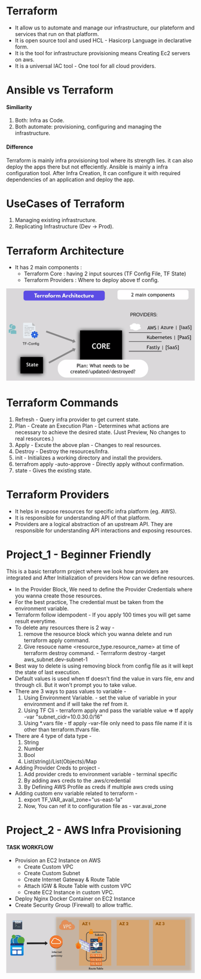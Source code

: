 Terraform 
===========
- It allow us to automate and manage our infrastructure, our plateform and services that run on that platform.
- It is open source tool and used HCL - Hasicorp Language in declarative form.
- It is the tool for infrastructure provisioning means Creating Ec2 servers on aws.
- It is a universal IAC tool - One tool for all cloud providers.

Ansible vs Terraform 
=====================
#### Similiarity
1. Both: Infra as Code.
2. Both automate: provisioning, configuring and managing the infrastructure.
#### Difference
Terraform is mainly infra provisioning tool where its strength lies. it can also deploy the apps there but not effeciently.
Ansible is mainly a infra configuration tool. After Infra Creation, It can configure it with required dependencies of an application and deploy the app.

UseCases of Terraform
======================
1. Managing existing infrastructure.
2. Replicating Infrastructure (Dev -> Prod).

Terraform Architecture
======================
- It has 2 main components :
    - Terraform Core : having 2 input sources (TF Config File, TF State)
    - Terraform Providers : Where to deploy above tf config.

![Terraform-Architecture](https://github.com/nirdeshkumar02/Terraform-Learning/blob/master/tf-architecture.png)

Terraform Commands
===================
1. Refresh - Query infra provider to get current state.
2. Plan - Create an Execution Plan - Determines what actions are necessary to achieve the desired state. (Just Preview, No changes to real resources.)
3. Apply - Excute the above plan - Changes to real resources.
4. Destroy - Destroy the resources/Infra.
5. init - Initializes a working directory and install the providers.
6. terrafrom apply -auto-approve - Directly apply without confirmation.
7. state - Gives the existing state.

Terraform Providers
====================
- It helps in expose resources for specific infra platform (eg. AWS).
- It is responsible for understanding API of that platform.
- Providers are a logical abstraction of an upstream API. They are responsible for understanding API interactions and exposing resources.

Project_1 - Beginner Friendly 
==============================
This is a basic terraform project where we look how providers are integrated and After Initialization of providers How can we define resources.
- In the Provider Block, We need to define the Provider Credentials where you wanna create those resources.
- For the best practice, The credential must be taken from the environment variable.
- Terraform follow idempodent - If you apply 100 times you will get same result everytime.
- To delete any resources there is 2 way -
    1. remove the resource block which you wanna delete and run terraform apply command.
    2. Give resouce name <resource_type.resource_name> at time of terraform destroy command. - Terrraform destroy -target aws_subnet.dev-subnet-1
- Best way to delete is using removing block from config file as it will kept the state of last execution.
- Default values is used when tf doesn't find the value in vars file, env and through cli. But it won't prompt you to take value.
- There are 3 ways to pass values to variable -
    1. Using Environment Variable. - set the value of variable in your environment and if will take the ref from it.
    2. Using TF Cli - terraform apply and pass the variable value => tf apply -var "subnet_cidr=10.0.30.0/16"
    3. Using *.vars file - tf apply -var-file <file name> only need to pass file name if it is other than terraform.tfvars file.
- There are 4 type of data type -
    1. String
    2. Number
    3. Bool
    4. List(string)/List(Objects)/Map
- Adding Provider Creds to project - 
    1. Add provider creds to environment variable - terminal specific
    2. By adding aws creds to the .aws/credential 
    3. By Defining AWS Profile as creds if multiple aws creds using 
- Adding custom env variable related to terraform -
    1. export TF_VAR_avail_zone="us-east-1a"
    2. Now, You can ref it to configuration file as - var.avai_zone

Project_2 - AWS Infra Provisioning
=======================================
#### TASK WORKFLOW 
- Provision an EC2 Instance on AWS
    - Create Custom VPC
    - Create Custom Subnet 
    - Create Internet Gateway & Route Table
    - Attach IGW & Route Table with custom VPC
    - Create EC2 Instance in custom VPC.
- Deploy Nginx Docker Container on EC2 Instance
- Create Security Group (Firewall) to allow traffic.

![Project-2-Task-Workflow](https://github.com/nirdeshkumar02/Terraform-Learning/blob/master/project-2.png)

